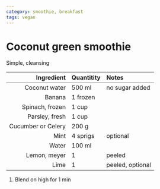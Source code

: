 ```yaml
---
category: smoothie, breakfast
tags: vegan
---
```


# Coconut green smoothie

Simple, cleansing

Ingredient | Quantitity | Notes 
---------: | :--------- | :----
Coconut water | 500 ml | no sugar added
Banana | 1 frozen 
Spinach, frozen | 1 cup  
Parsley, fresh  | 1 cup 
Cucumber or Celery | 200 g 
Mint | 4 sprigs | optional
Water | 100 ml |
Lemon, meyer | 1 | peeled
Lime | 1 | peeled, optional

1. Blend on high for 1 min
